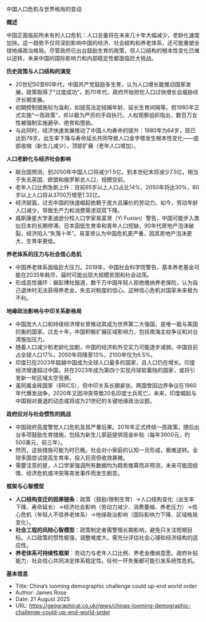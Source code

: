 中国人口危机与世界格局的变动

  

**概述**

  

中国正面临前所未有的人口危机：人口总量将在未来几十年大幅减少，老龄化速度加快。这一趋势不仅将深刻影响中国的经济、社会结构和养老体系，还可能重塑全球地缘政治格局。尽管政府已出台鼓励生育的政策，但人口结构的根本性变化已难以逆转，未来中国的国际影响力和内部稳定性都面临巨大挑战。

  

**历史政策与人口结构的演变**

- 20世纪50至60年代，中国共产党鼓励多生育，认为人口增长能推动国家发展。政策取得了“过度成功”，到70年代，政府开始担忧人口过快增长会威胁经济长期发展。
- 初期控制措施较为温和，如提高法定结婚年龄、延长生育间隔等。但1980年正式实施“一孩政策”，并以极为严厉的手段执行。人权观察组织指出，数百万女性被强制实施避孕、绝育和堕胎。
- 与此同时，经济快速发展推动了中国人均寿命的提升：1980年为64岁，现已达到78岁。出生率下降与寿命延长共同导致人口金字塔发生根本性变化——底部收缩（新生儿减少），顶部扩展（老年人口增加）。

  

**人口老龄化与经济社会影响**

- 联合国预测，到2050年中国人口将减少1.5亿，到本世纪末将减少7.5亿，相当于失去英国、欧盟和俄罗斯总人口，规模空前。
- 老年人口比例急剧上升：目前65岁以上人口占比14%，2050年将达30%，80岁以上人口将从3700万增至1.32亿。
- 经济层面，过去中国的快速崛起依赖于庞大且廉价的劳动力。如今，劳动年龄人口减少，导致生产力和消费需求双双下降。
- 威斯康星大学麦迪逊分校人口学家易富贤（Yi Fuxian）警告，中国可能步入类似日本的长期停滞。日本因低生育率和青年人口短缺，90年代房地产泡沫破裂，经济陷入“失落十年”。易富贤认为中国危机更严重，因其房地产泡沫更大，生育率更低。

  

**养老体系的压力与社会信心危机**

- 中国养老体系面临巨大压力。2019年，中国社会科学院警告，基本养老基金可能在2035年耗尽，届时可能出现大规模贫困和社会动荡。
- 形成恶性循环：据彭博社报道，数千万中国年轻人拒绝缴纳养老保险，认为自己退休时无法获得养老金，失去对制度的信心。这种信心危机对国家未来极为不利。

  

**地缘政治影响与中印关系新格局**

- 中国庞大人口和持续经济增长曾推动其成为世界第二大强国，是唯一能与美国抗衡的国家。过去十年，中国积极扩展区域影响力，包括南海主权争议和对台湾施加压力。
- 随着人口减少和老龄化加剧，中国的经济和外交实力可能逐步减弱。中国目前占全球人口17%，2050年将降至13%，2100年仅为6.5%。
- 印度已在2023年超越中国成为全球人口最多的国家，且人口仍在增长。印度经济增速超过中国，并在2023年成为第四个实现月球软着陆的国家，或将引发新一轮区域太空竞赛。
- 虽同属金砖国家（BRICS），但中印关系长期紧张。两国曾因边界争议在1960年代爆发战争，2020年又因冲突导致20名印度士兵死亡。未来，印度崛起与中国相对衰退的动态或将成为21世纪的关键地缘政治议题。

  

**政府应对与社会惯性的挑战**

- 中国政府高度警觉人口危机及其严重后果。2016年正式终结一孩政策，随后出台多项鼓励生育措施，包括为新生儿家庭提供现金补贴（每年3600元，约500美元，前三年）。
- 然而，这些措施可能为时已晚。社会对小家庭的认知一旦形成，极难逆转。全球多国尝试提高生育率，投入巨资但收效甚微。
- 需要注意的是，人口学家强调所有数据均为趋势推算而非预测，未来可能因疫情、经济危机或冲突等突发事件而发生剧变。

  

**框架与心智模型**

- **人口结构变迁的因果链条**：政策（鼓励/限制生育）→人口结构变化（出生率下降、寿命延长）→经济社会影响（劳动力减少、消费萎缩、养老压力）→信心危机（年轻人不信养老体系）→地缘政治影响（国际影响力下降、区域格局变化）。
- **社会工程的风险心智模型**：政策制定者需警惕长期影响，避免只关注短期目标。人口政策的惯性极强，调整难度大，需充分评估社会心理和经济结构的适应性。
- **养老体系可持续性框架**：劳动力与老年人口比例、养老金缴纳意愿、政府补贴能力、社会信心共同决定体系稳定性。任何一环失衡都可能引发系统性危机。

  

**基本信息**

- Title: China’s looming demographic challenge could up-end world order
- Author: James Rose
- Date: 21 August 2025
- URL: https://geographical.co.uk/news/chinas-looming-demographic-challenge-could-up-end-world-order